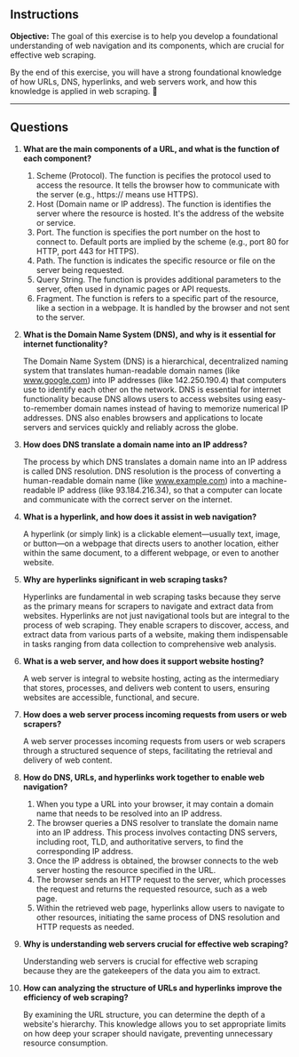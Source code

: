 ## **Instructions**  
**Objective:** The goal of this exercise is to help you develop a foundational understanding of web navigation and its components, which are crucial for effective web scraping.

By the end of this exercise, you will have a strong foundational knowledge of how URLs, DNS, hyperlinks, and web servers work, and how this knowledge is applied in web scraping. 🚀  

---

## **Questions**  
1. **What are the main components of a URL, and what is the function of each component?**  

    1. Scheme (Protocol). The function is pecifies the protocol used to access the resource. It tells the browser how to communicate with the server (e.g., https:// means use HTTPS).
    2. Host (Domain name or IP address). The function is identifies the server where the resource is hosted. It's the address of the website or service.
    3. Port. The function is specifies the port number on the host to connect to. Default ports are implied by the scheme (e.g., port 80 for HTTP, port 443 for HTTPS).
    4. Path. The function is indicates the specific resource or file on the server being requested.
    5. Query String. The function is provides additional parameters to the server, often used in dynamic pages or API requests.
    6. Fragment. The function is refers to a specific part of the resource, like a section in a webpage. It is handled by the browser and not sent to the server.

2. **What is the Domain Name System (DNS), and why is it essential for internet functionality?**  

    The Domain Name System (DNS) is a hierarchical, decentralized naming system that translates human-readable domain names (like www.google.com) into IP addresses (like 142.250.190.4) that computers use to identify each other on the network.
    DNS is essential for internet functionality because DNS allows users to access websites using easy-to-remember domain names instead of having to memorize numerical IP addresses. DNS also enables browsers and applications to locate servers and services quickly and reliably across the globe.

3. **How does DNS translate a domain name into an IP address?**  

    The process by which DNS translates a domain name into an IP address is called DNS resolution.
    DNS resolution is the process of converting a human-readable domain name (like www.example.com) into a machine-readable IP address (like 93.184.216.34), so that a computer can locate and communicate with the correct server on the internet.

4. **What is a hyperlink, and how does it assist in web navigation?**  

    A hyperlink (or simply link) is a clickable element—usually text, image, or button—on a webpage that directs users to another location, either within the same document, to a different webpage, or even to another website.

5. **Why are hyperlinks significant in web scraping tasks?**  

    Hyperlinks are fundamental in web scraping tasks because they serve as the primary means for scrapers to navigate and extract data from websites.
    Hyperlinks are not just navigational tools but are integral to the process of web scraping. They enable scrapers to discover, access, and extract data from various parts of a website, making them indispensable in tasks ranging from data collection to comprehensive web analysis.

6. **What is a web server, and how does it support website hosting?**  

    A web server is integral to website hosting, acting as the intermediary that stores, processes, and delivers web content to users, ensuring websites are accessible, functional, and secure.

7. **How does a web server process incoming requests from users or web scrapers?**  

    A web server processes incoming requests from users or web scrapers through a structured sequence of steps, facilitating the retrieval and delivery of web content.

8. **How do DNS, URLs, and hyperlinks work together to enable web navigation?**  

    1. When you type a URL into your browser, it may contain a domain name that needs to be resolved into an IP address.
    2. The browser queries a DNS resolver to translate the domain name into an IP address. This process involves contacting DNS servers, including root, TLD, and authoritative servers, to find the corresponding IP address.
    3. Once the IP address is obtained, the browser connects to the web server hosting the resource specified in the URL.
    4. The browser sends an HTTP request to the server, which processes the request and returns the requested resource, such as a web page.
    5. Within the retrieved web page, hyperlinks allow users to navigate to other resources, initiating the same process of DNS resolution and HTTP requests as needed.

9. **Why is understanding web servers crucial for effective web scraping?**  

    Understanding web servers is crucial for effective web scraping because they are the gatekeepers of the data you aim to extract.

10. **How can analyzing the structure of URLs and hyperlinks improve the efficiency of web scraping?**  

    By examining the URL structure, you can determine the depth of a website's hierarchy. This knowledge allows you to set appropriate limits on how deep your scraper should navigate, preventing unnecessary resource consumption.
